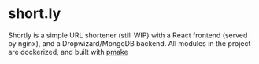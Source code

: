 # short.ly
Shortly is a simple URL shortener (still WIP) with a React frontend (served by nginx), and a Dropwizard/MongoDB backend. All modules in the project are dockerized, and built with [pmake](https://github.com/emm035/pmake)
